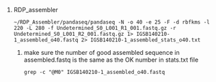 1. RDP_assembler  
    ```
    ~/RDP_Assembler/pandaseq/pandaseq -N -o 40 -e 25 -F -d rbfkms -l 220 -L 280 -f Undetermined_S0_L001_R1_001.fastq.gz -r Undetermined_S0_L001_R2_001.fastq.gz 1> IGSB140210-1_assembled_o40.fastq 2> IGSB140210-1_assembled_stats_o40.txt
    ```
    1. make sure the number of good assembled sequence in assembled.fastq is the same as the OK number in stats.txt file
        ```
        grep -c "@M0" IGSB140210-1_assembled_o40.fastq  
        ```

